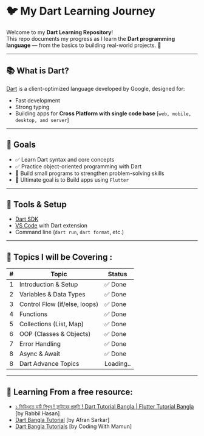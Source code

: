 # 🐦 My Dart Learning Journey

Welcome to my **Dart Learning Repository**!  
This repo documents my progress as I learn the **Dart programming language** — from the basics to building real-world projects. 🚀

---

## 📚 What is Dart?

[Dart](https://dart.dev) is a client-optimized language developed by Google, designed for:
- Fast development
- Strong typing
- Building apps for **Cross Platform with single code base** [```web, mobile, desktop, and server```]

---

## 🧠 Goals

- ✅ Learn Dart syntax and core concepts  
- ✅ Practice object-oriented programming with Dart  
- 🧪 Build small programs to strengthen problem-solving skills  
- 🚧 Ultimate goal is to Build apps using ```Flutter```

---

## 🧰 Tools & Setup

- [Dart SDK](https://dart.dev/get-dart)  
- [VS Code](https://code.visualstudio.com/) with Dart extension  
- Command line (`dart run`, `dart format`, etc.)

---

## 📝 Topics I will be Covering :

| #  | Topic                       | Status |
|----|-----------------------------|--------|
| 1  | Introduction & Setup        | ✅ Done |
| 2  | Variables & Data Types      | ✅ Done |
| 3  | Control Flow (if/else, loops)| ✅ Done |
| 4  | Functions                   | ✅ Done |
| 5  | Collections (List, Map)     | ✅ Done |
| 6  | OOP (Classes & Objects)     | ✅ Done |
| 7  | Error Handling              | ✅ Done |
| 8  | Async & Await               | ✅ Done |
| 8  | Dart Advance Topics         | Loading.. |

---

## 📂 Learning From a free resource:

- [১ ভিডিওতে ডার্ট শিখুন ! ফ্লাটারের প্রস্তুতি ! Dart Tutorial Bangla | Flutter Tutorial Bangla](https://youtu.be/_8Q5cwfvi64?si=ubxJ1fSLd4fp2Zh_) [by Rabbil Hasan]
- [Dart Bangla Tutorial](https://youtu.be/_8xOqMhUyjk?si=_U0dE6fj2FsiUBG0) [by Afran Sarkar]
- [Dart Bangla Tutorials](https://youtu.be/lB31HLUwul0?si=q81Zs3QFDwVaQ8Aa) [by Coding With Mamun]







